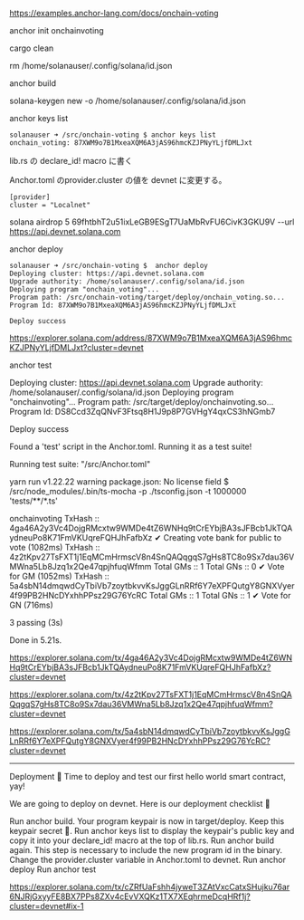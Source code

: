 https://examples.anchor-lang.com/docs/onchain-voting

anchor init onchainvoting



cargo clean

rm /home/solanauser/.config/solana/id.json

anchor build


solana-keygen new -o /home/solanauser/.config/solana/id.json

anchor keys list

```
solanauser ➜ /src/onchain-voting $ anchor keys list
onchain_voting: 87XWM9o7B1MxeaXQM6A3jAS96hmcKZJPNyYLjfDMLJxt
```

lib.rs の declare_id! macro に書く

Anchor.toml のprovider.cluster の値を devnet に変更する。

```
[provider]
cluster = "Localnet"
```


solana airdrop 5 69fhtbhT2u51ixLeGB9ESgT7UaMbRvFU6CivK3GKU9V --url https://api.devnet.solana.com


anchor deploy



```
solanauser ➜ /src/onchain-voting $  anchor deploy
Deploying cluster: https://api.devnet.solana.com
Upgrade authority: /home/solanauser/.config/solana/id.json
Deploying program "onchain_voting"...
Program path: /src/onchain-voting/target/deploy/onchain_voting.so...
Program Id: 87XWM9o7B1MxeaXQM6A3jAS96hmcKZJPNyYLjfDMLJxt

Deploy success
```

https://explorer.solana.com/address/87XWM9o7B1MxeaXQM6A3jAS96hmcKZJPNyYLjfDMLJxt?cluster=devnet




anchor test


Deploying cluster: https://api.devnet.solana.com
Upgrade authority: /home/solanauser/.config/solana/id.json
Deploying program "onchainvoting"...
Program path: /src/target/deploy/onchainvoting.so...
Program Id: DS8Ccd3ZqQNvF3Ftsq8H1J9p8P7GVHgY4qxCS3hNGmb7

Deploy success

Found a 'test' script in the Anchor.toml. Running it as a test suite!

Running test suite: "/src/Anchor.toml"

yarn run v1.22.22
warning package.json: No license field
$ /src/node_modules/.bin/ts-mocha -p ./tsconfig.json -t 1000000 'tests/**/*.ts'


  onchainvoting
TxHash :: 4ga46A2y3Vc4DojgRMcxtw9WMDe4tZ6WNHq9tCrEYbjBA3sJFBcb1JkTQAydneuPo8K71FmVKUqreFQHJhFafbXz
    ✔ Creating vote bank for public to vote (1082ms)
TxHash :: 4z2tKpv27TsFXT1j1EqMCmHrmscV8n4SnQAQqgqS7gHs8TC8o9Sx7dau36VMWna5Lb8Jzq1x2Qe47qpjhfuqWfmm
Total GMs :: 1
Total GNs :: 0
    ✔ Vote for GM (1052ms)
TxHash :: 5a4sbN14dmqwdCyTbiVb7zoytbkvvKsJggGLnRRf6Y7eXPFQutgY8GNXVyer4f99PB2HNcDYxhhPPsz29G76YcRC
Total GMs :: 1
Total GNs :: 1
    ✔ Vote for GN (716ms)


  3 passing (3s)

Done in 5.21s.



https://explorer.solana.com/tx/4ga46A2y3Vc4DojgRMcxtw9WMDe4tZ6WNHq9tCrEYbjBA3sJFBcb1JkTQAydneuPo8K71FmVKUqreFQHJhFafbXz?cluster=devnet

https://explorer.solana.com/tx/4z2tKpv27TsFXT1j1EqMCmHrmscV8n4SnQAQqgqS7gHs8TC8o9Sx7dau36VMWna5Lb8Jzq1x2Qe47qpjhfuqWfmm?cluster=devnet

https://explorer.solana.com/tx/5a4sbN14dmqwdCyTbiVb7zoytbkvvKsJggGLnRRf6Y7eXPFQutgY8GNXVyer4f99PB2HNcDYxhhPPsz29G76YcRC?cluster=devnet


-----

Deployment 🎉
Time to deploy and test our first hello world smart contract, yay!

We are going to deploy on devnet. Here is our deployment checklist 🚀

Run anchor build. Your program keypair is now in target/deploy. Keep this keypair secret 🤫.
Run anchor keys list to display the keypair's public key and copy it into your declare_id! macro at the top of lib.rs.
Run anchor build again. This step is necessary to include the new program id in the binary.
Change the provider.cluster variable in Anchor.toml to devnet.
Run anchor deploy
Run anchor test

https://explorer.solana.com/tx/cZRfUaFshh4jyweT3ZAtVxcCatxSHujku76ar6NJRjGxyyFE8BX7PPs8ZXv4cEvVXQKz1TX7XEqhrmeDcqHRf1j?cluster=devnet#ix-1